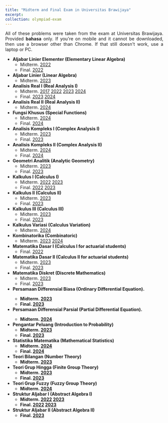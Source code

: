 ```yaml
---
title: "Midterm and Final Exam in Universitas Brawijaya"
excerpt: 
collection: olympiad-exam
---
```


<p align="justify">All of these problems were taken from the exam at Universitas Brawijaya. Provided <b>bahasa</b> only. If you're on mobile and it cannot be downloaded, then use a browser other than Chrome. If that still doesn't work, use a laptop or PC.</p>

  * <b>Aljabar Linier Elementer (Elementary Linear Algebra)</b>
      * Midterm. <a href='http://wildan-wicaksono.github.io/files/ExamUB/ALE_UTS2022.pdf' target="_blank">2022</a>
      * Final. <a href='http://wildan-wicaksono.github.io/files/ExamUB/ALE_UAS2022.pdf' target="_blank">2022</a>
  * <b>Aljabar Linier (Linear Algebra)</b>
      * Midterm. <a href='http://wildan-wicaksono.github.io/files/ExamUB/AL_UTS2023.pdf' target="_blank">2023</a>
  * <b>Analisis Real I (Real Analysis I)</b>
      * Midterm. <a href='http://wildan-wicaksono.github.io/files/ExamUB/Anril1_UTS2017.pdf' target="_blank">2017</a> <a href='http://wildan-wicaksono.github.io/files/ExamUB/Anril1_UTS2022.pdf' target="_blank">2022</a> <a href='http://wildan-wicaksono.github.io/files/ExamUB/Anril1_UTS2023.pdf' target="_blank">2023</a> <a href='http://wildan-wicaksono.github.io/files/ExamUB/Anril1_UTS2024.pdf' target="_blank">2024</a>
      * Final. <a href='http://wildan-wicaksono.github.io/files/ExamUB/Anril1_UAS2023.pdf' target="_blank">2023</a> <a href='http://wildan-wicaksono.github.io/files/ExamUB/Anril1_UAS2024.pdf' target="_blank">2024</a>
  * <b>Analisis Real II (Real Analysis II)</b> 
      * Midterm. <a href='http://wildan-wicaksono.github.io/files/ExamUB/Anril2_UTS2024.pdf' target="_blank">2024</a>
  *  <b>Fungsi Khusus (Special Functions)</b>
      * Midterm. <a href='http://wildan-wicaksono.github.io/files/ExamUB/Fukhus_UTS2024.pdf' target="_blank">2024</a>
      * Final. <a href='http://wildan-wicaksono.github.io/files/ExamUB/Fukhus_UAS2024.pdf' target="_blank">2024</a>
  * <b>Analisis Kompleks I (Complex Analysis I)</b>
      * Midterm. <a href='http://wildan-wicaksono.github.io/files/ExamUB/Fukom1_UTS2023.pdf' target="_blank">2023</a>
      * Final. <a href='http://wildan-wicaksono.github.io/files/ExamUB/Fukom1_UAS2023.pdf' target="_blank">2023</a>
  * <b>Analisis Kompleks II (Complex Analysis II)</b>
      * Midterm. <a href='http://wildan-wicaksono.github.io/files/ExamUB/Fukom2_UTS2024.pdf' target="_blank">2024</a>
      * Final. <a href='http://wildan-wicaksono.github.io/files/ExamUB/Fukom2_UAS2024.pdf' target="_blank">2024</a>
  * <b>Geometri Analitik (Analytic Geometry)</b>
      * Midterm. <a href='http://wildan-wicaksono.github.io/files/ExamUB/GA_UTS2023.pdf' target="_blank">2023</a>
      * Final. <a href='http://wildan-wicaksono.github.io/files/ExamUB/GA_UTS2023.pdf' target="_blank">2023</a>
  * <b>Kalkulus I (Calculus I)</b>
      * Midterm. <a href='http://wildan-wicaksono.github.io/files/ExamUB/Kalkulus1_UTS2022.pdf' target="_blank">2022</a> <a href='http://wildan-wicaksono.github.io/files/ExamUB/Kalkulus1_UTS2023.pdf' target="_blank">2023</a>
      * Final. <a href='http://wildan-wicaksono.github.io/files/ExamUB/Kalkulus1_UAS2022.pdf' target="_blank">2022</a> <a href='http://wildan-wicaksono.github.io/files/ExamUB/Kalkulus1_UAS2023.pdf' target="_blank">2023</a>
  * <b>Kalkulus II (Calculus II)</b>
      * Midterm. <a href='http://wildan-wicaksono.github.io/files/ExamUB/Kalkulus2_UTS2023.pdf' target="_blank">2023</a>
      * Final. <a href='http://wildan-wicaksono.github.io/files/ExamUB/Kalkulus2_UAS2023.pdf' target="_blank">2023</a>
  * <b>Kalkulus III (Calculus III)</b>
      * Midterm. <a href='http://wildan-wicaksono.github.io/files/ExamUB/Kalkulus3_UTS2023.pdf' target="_blank">2023</a>
      * Final. <a href='http://wildan-wicaksono.github.io/files/ExamUB/Kalkulus3_UAS2023.pdf' target="_blank">2023</a>
  * <b>Kalkulus Variasi (Calculus Variation)</b>
      * Midterm. <a href='http://wildan-wicaksono.github.io/files/ExamUB/Kalvar_UTS2024.pdf' target="_blank">2024</a>
  * <b>Kombinatorika (Combinatoric)</b>
      * Midterm. <a href='http://wildan-wicaksono.github.io/files/ExamUB/Kombin_UTS2023.pdf' target="_blank">2023</a> <a href='http://wildan-wicaksono.github.io/files/ExamUB/Kombin_UTS2024.pdf' target="_blank">2024</a>
  *   <b>Matematika Dasar I (Calculus I for actuarial students)</b>
      * Final. <a href='http://wildan-wicaksono.github.io/files/ExamUB/Matdas1_UAS2022.pdf' target="_blank">2022</a>
  *  <b>Matematika Dasar II (Calculus II for actuarial students)</b>
      * Midterm. <a href='http://wildan-wicaksono.github.io/files/ExamUB/Matdas2_UTS2023.pdf' target="_blank">2023</a>
      * Final. <a href='http://wildan-wicaksono.github.io/files/ExamUB/Matdas2_UAS2023.pdf' target="_blank">2023</a>
  *  <b>Matematika Diskret (Discrete Mathematics)</b>
      * Midterm. <a href='http://wildan-wicaksono.github.io/files/ExamUB/Matdis_UTS2023.pdf' target="_blank">2023</a>
      * Final. <a href='http://wildan-wicaksono.github.io/files/ExamUB/Matdis_UAS2023.pdf' target="_blank">2023</a>
  * <b>Persamaan Differensial Biasa (Ordinary Differential Equation).
      * Midterm.  <a href='http://wildan-wicaksono.github.io/files/ExamUB/PDB_UTS2023.pdf' target="_blank">2023</a>
      * Final.  <a href='http://wildan-wicaksono.github.io/files/ExamUB/PDB_UAS2023.pdf' target="_blank">2023</a>
  * <b>Persamaan Differensial Parsial (Partial Differential Equation).
      * Midterm.  <a href='http://wildan-wicaksono.github.io/files/ExamUB/PDP_UTS2024.pdf' target="_blank">2024</a>
  * <b>Pengantar Peluang (Introduction to Probability)</b>
      * Midterm. <a href='http://wildan-wicaksono.github.io/files/ExamUB/PP_UTS2023.pdf' target="_blank">2023</a>
      * Final. <a href='http://wildan-wicaksono.github.io/files/ExamUB/PP_UAS2023.pdf' target="_blank">2023</a>
  * <b>Statistika Matematika (Mathematical Statistics)</b>
      * Midterm. <a href='http://wildan-wicaksono.github.io/files/ExamUB/Statmath_UTS2024.pdf' target="_blank">2024</a>
      * Final. <a href='http://wildan-wicaksono.github.io/files/ExamUB/Statmath_UAS2024.pdf' target="_blank">2024</a>
  * <b>Teori Bilangan (Number Theory)</b>
      * Midterm. <a href='http://wildan-wicaksono.github.io/files/ExamUB/Teobil_UTS2023.pdf' target="_blank">2023</a>
  * <b>Teori Grup Hingga (Finite Group Theory)</b>
      * Midterm.  <a href='http://wildan-wicaksono.github.io/files/ExamUB/TGH_UTS2023.pdf' target="_blank">2023</a>
      * Final. <a href='http://wildan-wicaksono.github.io/files/ExamUB/TGH_UAS2023.pdf' target="_blank">2023</a>
  *  <b>Teori Grup Fuzzy (Fuzzy Group Theory)</b>
      * Midterm.  <a href='http://wildan-wicaksono.github.io/files/ExamUB/TGF_UTS2024.pdf' target="_blank">2024</a>
  *  <b>Struktur Aljabar I (Abstract Algebra I)</b>
      * Midterm. <a href='http://wildan-wicaksono.github.io/files/ExamUB/SA1_UTS2022.pdf' target="_blank">2022</a>  <a href='http://wildan-wicaksono.github.io/files/ExamUB/SA1_UTS2023.pdf' target="_blank">2023</a> 
      * Final. <a href='http://wildan-wicaksono.github.io/files/ExamUB/SA1_UAS2022.pdf' target="_blank">2022</a> <a href='http://wildan-wicaksono.github.io/files/ExamUB/SA1_UAS2023.pdf' target="_blank">2023</a>
  * <b>Struktur Aljabar II (Abstract Algebra II)</b>
      * Final. <a href='http://wildan-wicaksono.github.io/files/ExamUB/SA2_UAS2023.pdf' target="_blank">2023</a>
